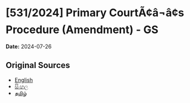 # [531/2024] Primary CourtÃ¢â¬â¢s Procedure (Amendment) - GS

**Date:** 2024-07-26

## Original Sources

- [English](https://documents.gov.lk/view/bills/2024/7/531-2024_E.pdf)
- [සිංහල](https://documents.gov.lk/view/bills/2024/7/531-2024_S.pdf)
- [தமிழ்](https://documents.gov.lk/view/bills/2024/7/531-2024_T.pdf)
